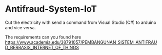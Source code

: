 # Antifraud-System-IoT
Cut the electricity with send a command from Visual Studio (C#) to arduino and vice versa.

The requirements can you found here https://www.academia.edu/38791057/PEMBANGUNAN_SISTEM_ANTIFRAUD_BERBASIS_INTERNET_OF_THINGS

